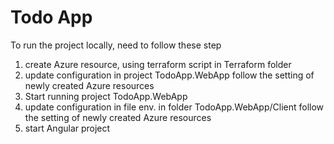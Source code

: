 # Todo App


To run the project locally, need to follow these step

1. create Azure resource, using terraform script in Terraform folder
2. update configuration in project TodoApp.WebApp follow the setting of newly created Azure resources
3. Start running project TodoApp.WebApp
4. update configuration in file env. in folder TodoApp.WebApp/Client follow the setting of newly created Azure resources
5. start Angular project
